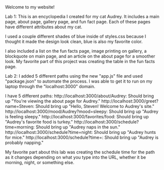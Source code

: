 Welcome to my website!

Lab 1:
This is an encyclopedia I created for my cat Audrey. It includes a main page, about page, gallery page, and fun fact page. Each of these pages have different attributes about my cat.

I used a couple different shades of blue inside of styles.css because I thought it made the design look clean, blue is also my favorite color. 

I also included a list on the fun facts page, image printing on gallery, a blockquote on main page, and an article on the about page for a smoother look. My favorite part of this project was creating the table in the fun facts page.

Lab 2:
I added 5 different paths using the new "app.js" file and used "package.json" to automate the process. I was able to get it to run on my laptop through the "localhost:3000" domain.

I have 5 different paths:
http://localhost:3000/about/Audrey: Should bring up "You're viewing the about page for Audrey."
http://localhost:3000/greet?name=Steven: Should bring up "Hello, Steven! Welcome to Audrey's site."
http://localhost:3000/mood/Audrey?mood=sleepy: Should bring up "Audrey is feeling sleepy."
http://localhost:3000/favorites/food: Should bring up "Audrey's favorite food is turkey."
http://localhost:3000/schedule?time=morning: Should bring up "Audrey naps in the sun."
http://localhost:3000/schedule?time=night: Should bring up "Audrey hunts for mice."
http://localhost:3000/schedule?time=: Should bring up "Audrey is probably napping."

My favorite part about this lab was creating the schedule time for the path as it changes depending on what you type into the URL, whether it be morning, night, or something else.